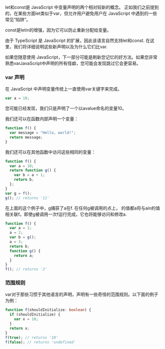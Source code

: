 let和const是 JavaScript 中变量声明的两个相对较新的概念。 正如我们之前提到的，在某些方面let类似于var，但允许用户避免用户在 JavaScript 中遇到的一些常见“陷阱”。

const是letin的增强，因为它可以防止重新分配给变量。

由于 TypeScript 是 JavaScript 的扩展，因此该语言自然支持let和const. 在这里，我们将详细说明这些新声明以及为什么它们比var.

如果您随意使用 JavaScript，下一部分可能是刷新您记忆的好方法。如果您非常熟悉varJavaScript中声明的所有怪癖，您可能会发现跳过它会更容易。

### var 声明

在 JavaScript 中声明变量传统上一直使用var关键字来完成。

```ts
var a = 10;
```

您可能已经发现，我们只是声明了一个以avalue命名的变量10。

我们还可以在函数内部声明一个变量：

```ts
function f() {
  var message = "Hello, world!";
  return message;
}
```

我们还可以在其他函数中访问这些相同的变量：

```ts
function f() {
  var a = 10;
  return function g() {
    var b = a + 1;
    return b;
  };
}
var g = f();
g(); // returns '11'
```

在上面的这个例子中，g捕获了a在f. 在任何g被调用的点上， 的值都a将与ain的值相关联f。即使g被调用一次f运行完成，它也将能够访问和修改a.

```ts
function f() {
  var a = 1;
  a = 2;
  var b = g();
  a = 3;
  return b;
  function g() {
    return a;
  }
}
f(); // returns '2'
```

### 范围规则

var对于那些习惯于其他语言的声明，声明有一些奇怪的范围规则。以下面的例子为例：

```ts
function f(shouldInitialize: boolean) {
  if (shouldInitialize) {
    var x = 10;
  }
  return x;
}
f(true); // returns '10'
f(false); // returns 'undefined'
```










